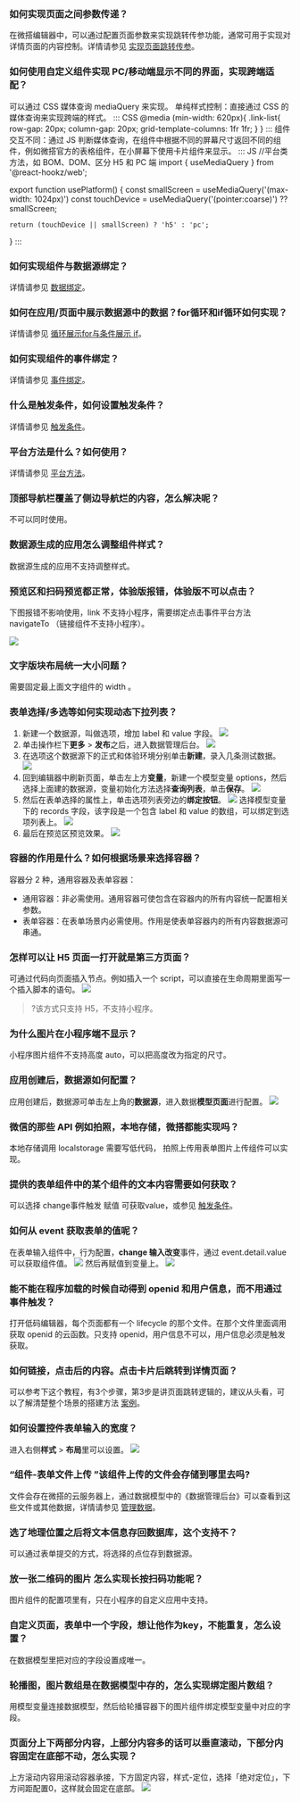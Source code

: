 [](id:que1)
### 如何实现页面之间参数传递？
在微搭编辑器中，可以通过配置页面参数来实现跳转传参功能，通常可用于实现对详情页面的内容控制。详情请参见 [实现页面跳转传参](https://cloud.tencent.com/document/product/1301/70204)。

[](id:que2)
### 如何使用自定义组件实现 PC/移动端显示不同的界面，实现跨端适配？
可以通过 CSS 媒体查询 mediaQuery 来实现。
单纯样式控制：直接通过 CSS 的媒体查询来实现跨端的样式。
<dx-codeblock>
:::  CSS
@media (min-width: 620px){
    .link-list{
        row-gap: 20px;
        column-gap: 20px;
        grid-template-columns: 1fr 1fr;
    }
}
:::
</dx-codeblock>
组件交互不同：通过 JS 判断媒体查询，在组件中根据不同的屏幕尺寸返回不同的组件，例如微搭官方的表格组件，在小屏幕下使用卡片组件来显示。
<dx-codeblock>
:::  JS
//平台类方法，如 BOM、DOM、区分 H5 和 PC 端
import { useMediaQuery } from '@react-hookz/web';

export function usePlatform() {
    const smallScreen = useMediaQuery('(max-width: 1024px)')
    const touchDevice = useMediaQuery('(pointer:coarse)') ?? smallScreen;
    
    return (touchDevice || smallScreen) ? 'h5' : 'pc';

}
:::
</dx-codeblock>


[](id:que3)
### 如何实现组件与数据源绑定？
详情请参见 [数据绑定](https://cloud.tencent.com/document/product/1301/69302)。


[](id:que4)
### 如何在应用/页面中展示数据源中的数据？for循环和if循环如何实现？
详情请参见 [循环展示for与条件展示 if](https://cloud.tencent.com/document/product/1301/58434)。 

[](id:que5)
### 如何实现组件的事件绑定？
详情请参见 [事件绑定](https://cloud.tencent.com/document/product/1301/58521)。

[](id:que6)
### 什么是触发条件，如何设置触发条件？
详情请参见 [触发条件](https://cloud.tencent.com/document/product/1301/65931)。


[](id:que7)
### 平台方法是什么？如何使用？
详情请参见 [平台方法](https://cloud.tencent.com/document/product/1301/61120)。

[](id:que8)
### 顶部导航栏覆盖了侧边导航烂的内容，怎么解决呢？
不可以同时使用。

[](id:que9)
### 数据源生成的应用怎么调整组件样式？
数据源生成的应用不支持调整样式。

[](id:que10)
### 预览区和扫码预览都正常，体验版报错，体验版不可以点击？
下图报错不影响使用，link 不支持小程序，需要绑定点击事件平台方法 navigateTo  （链接组件不支持小程序）。

![](https://qcloudimg.tencent-cloud.cn/raw/3717548cd4250b977dcc020df012537d.png)

[](id:que11)
### 文字版块布局统一大小问题？
需要固定最上面文字组件的 width 。


[](id:que12)
### 表单选择/多选等如何实现动态下拉列表？
1. 新建一个数据源，叫做选项，增加 label 和 value 字段。
![](https://qcloudimg.tencent-cloud.cn/raw/0c13d11a5309cb62d09c5ff4733bf45b.png)
2. 单击操作栏下**更多** > **发布**之后，进入数据管理后台。
![](https://qcloudimg.tencent-cloud.cn/raw/a981cce470e3a8c235420582f63fab64.png)
3. 在选项这个数据源下的正式和体验环境分别单击**新建**，录入几条测试数据。
![](https://qcloudimg.tencent-cloud.cn/raw/c83b6844ebef369b057a8a8b97602474.png)
4. 回到编辑器中刷新页面，单击左上方**变量**，新建一个模型变量 options，然后选择上面建的数据源，变量初始化方法选择**查询列表**，单击**保存**。
![](https://qcloudimg.tencent-cloud.cn/raw/6473f49e6861a554a2a5e731e7292f84.png)
5. 然后在表单选择的属性上，单击选项列表旁边的**绑定按钮**。
 ![](https://qcloudimg.tencent-cloud.cn/raw/3b388a5f0c90c7205a441dd0de078719.png)
选择模型变量下的 records 字段，该字段是一个包含 label 和 value 的数组，可以绑定到选项列表上。
![](https://qcloudimg.tencent-cloud.cn/raw/8a489109c8125c7ef114535ced895b1c.png)
6. 最后在预览区预览效果。
![](https://qcloudimg.tencent-cloud.cn/raw/0c97b3b2e3f7b4b251f1a921739d456a.png)

[](id:que13)
### 容器的作用是什么？如何根据场景来选择容器？
容器分 2 种，通用容器及表单容器：
- 通用容器：非必需使用。通用容器可使包含在容器内的所有内容统一配置相关参数。
- 表单容器：在表单场景内必需使用。作用是使表单容器内的所有内容数据源可串通。

[](id:que14)
### 怎样可以让 H5 页面一打开就是第三方页面？
可通过代码向页面插入节点。例如插入一个 script，可以直接在生命周期里面写一个插入脚本的语句。
![](https://qcloudimg.tencent-cloud.cn/raw/7e6995de6d239419fb490214ba10c7a9.jpg)
>?该方式只支持 H5，不支持小程序。


[](id:que15)
### 为什么图片在小程序端不显示？
小程序图片组件不支持高度 auto，可以把高度改为指定的尺寸。

[](id:que16)
### 应用创建后，数据源如何配置？
应用创建后，数据源可单击左上角的**数据源**，进入数据**模型页面**进行配置。
![](https://qcloudimg.tencent-cloud.cn/raw/c252337ba161b32d5a77cff3e8f49dd6.png)

[](id:que17)
### 微信的那些 API 例如拍照，本地存储，微搭都能实现吗？
本地存储调用 localstorage 需要写低代码， 拍照上传用表单图片上传组件可以实现。

[](id:que18)
### 提供的表单组件中的某个组件的文本内容需要如何获取？
可以选择 change事件触发 赋值 可获取value，或参见 [触发条件](https://cloud.tencent.com/document/product/1301/65931)。

[](id:que19)
### 如何从 event 获取表单的值呢？
在表单输入组件中，行为配置，**change 输入改变**事件，通过 event.detail.value 可以获取组件值。
![](https://qcloudimg.tencent-cloud.cn/raw/56c9ae5dfc95bd1296701575154da4b2.png)
然后再赋值到变量上。
![](https://qcloudimg.tencent-cloud.cn/raw/9705f2b20df6cf56ebcc538113645133.png)

[](id:que20)
### 能不能在程序加载的时候自动得到 openid 和用户信息，而不用通过事件触发？
打开低码编辑器，每个页面都有一个 lifecycle 的那个文件。在那个文件里面调用获取 openid 的云函数。只支持 openid，用户信息不可以，用户信息必须是触发获取。

[](id:que21)
### 如何链接，点击后的内容。点击卡片后跳转到详情页面？
可以参考下这个教程，有3个步骤，第3步是讲页面跳转逻辑的，建议从头看，可以了解清楚整个场景的搭建方法 [案例](https://cloud.tencent.com/document/product/1301/68187)。

[](id:que22)
### 如何设置控件表单输入的宽度？
进入右侧**样式** > **布局**里可以设置。
![](https://qcloudimg.tencent-cloud.cn/raw/4d1d19448a6fd98a94f4aebbdacd5689.png)

[](id:que23)
### “组件-表单文件上传 ”该组件上传的文件会存储到哪里去吗?
文件会存在微搭的云服务器上，通过数据模型中的《数据管理后台》可以查看到这些文件或其他数据，详情请参见 [管理数据](https://cloud.tencent.com/document/product/1301/66271)。


[](id:que24)
### 选了地理位置之后将文本信息存回数据库，这个支持不？
可以通过表单提交的方式，将选择的点位存到数据源。

[](id:que25)
### 放一张二维码的图片 怎么实现长按扫码功能呢？
图片组件的配置项里有，只在小程序的自定义应用中支持。

[](id:que26)
### 自定义页面，表单中一个字段，想让他作为key，不能重复，怎么设置？
在数据模型里把对应的字段设置成唯一。

[](id:que27)
### 轮播图，图片数组是在数据模型中存的，怎么实现绑定图片数组？
用模型变量连接数据模型，然后给轮播容器下的图片组件绑定模型变量中对应的字段。

[](id:que28)
### 页面分上下两部分内容，上部分内容多的话可以垂直滚动，下部分内容固定在底部不动，怎么实现？
上方滚动内容用滚动容器承接，下方固定内容，样式-定位，选择「绝对定位」，下方间距配置0，这样就会固定在底部。
![](https://qcloudimg.tencent-cloud.cn/raw/dd3b3e737e7b3a9aec67b2ce7273c05d.png)

